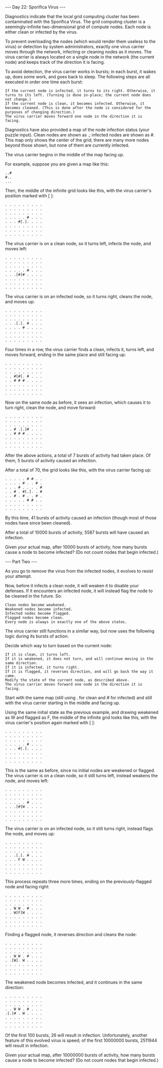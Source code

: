 --- Day 22: Sporifica Virus ---

Diagnostics indicate that the local grid computing cluster has been contaminated with the Sporifica Virus. The grid computing cluster is a seemingly-infinite two-dimensional grid of compute nodes. Each node is either clean or infected by the virus.

To prevent overloading the nodes (which would render them useless to the virus) or detection by system administrators, exactly one virus carrier moves through the network, infecting or cleaning nodes as it moves. The virus carrier is always located on a single node in the network (the current node) and keeps track of the direction it is facing.

To avoid detection, the virus carrier works in bursts; in each burst, it wakes up, does some work, and goes back to sleep. The following steps are all executed in order one time each burst:
```
If the current node is infected, it turns to its right. Otherwise, it turns to its left. (Turning is done in-place; the current node does not change.)
If the current node is clean, it becomes infected. Otherwise, it becomes cleaned. (This is done after the node is considered for the purposes of changing direction.)
The virus carrier moves forward one node in the direction it is facing.
```
Diagnostics have also provided a map of the node infection status (your puzzle input). Clean nodes are shown as .; infected nodes are shown as #. This map only shows the center of the grid; there are many more nodes beyond those shown, but none of them are currently infected.

The virus carrier begins in the middle of the map facing up.

For example, suppose you are given a map like this:
```
..#
#..
...
```
Then, the middle of the infinite grid looks like this, with the virus carrier's position marked with [ ]:
```
. . . . . . . . .
. . . . . . . . .
. . . . . . . . .
. . . . . # . . .
. . . #[.]. . . .
. . . . . . . . .
. . . . . . . . .
. . . . . . . . .
```
The virus carrier is on a clean node, so it turns left, infects the node, and moves left:
```
. . . . . . . . .
. . . . . . . . .
. . . . . . . . .
. . . . . # . . .
. . .[#]# . . . .
. . . . . . . . .
. . . . . . . . .
. . . . . . . . .
```
The virus carrier is on an infected node, so it turns right, cleans the node, and moves up:
```
. . . . . . . . .
. . . . . . . . .
. . . . . . . . .
. . .[.]. # . . .
. . . . # . . . .
. . . . . . . . .
. . . . . . . . .
. . . . . . . . .
```
Four times in a row, the virus carrier finds a clean, infects it, turns left, and moves forward, ending in the same place and still facing up:
```
. . . . . . . . .
. . . . . . . . .
. . . . . . . . .
. . #[#]. # . . .
. . # # # . . . .
. . . . . . . . .
. . . . . . . . .
. . . . . . . . .
```
Now on the same node as before, it sees an infection, which causes it to turn right, clean the node, and move forward:
```
. . . . . . . . .
. . . . . . . . .
. . . . . . . . .
. . # .[.]# . . .
. . # # # . . . .
. . . . . . . . .
. . . . . . . . .
. . . . . . . . .
```
After the above actions, a total of 7 bursts of activity had taken place. Of them, 5 bursts of activity caused an infection.

After a total of 70, the grid looks like this, with the virus carrier facing up:
```
. . . . . # # . .
. . . . # . . # .
. . . # . . . . #
. . # . #[.]. . #
. . # . # . . # .
. . . . . # # . .
. . . . . . . . .
. . . . . . . . .
```
By this time, 41 bursts of activity caused an infection (though most of those nodes have since been cleaned).

After a total of 10000 bursts of activity, 5587 bursts will have caused an infection.

Given your actual map, after 10000 bursts of activity, how many bursts cause a node to become infected? (Do not count nodes that begin infected.)

--- Part Two ---

As you go to remove the virus from the infected nodes, it evolves to resist your attempt.

Now, before it infects a clean node, it will weaken it to disable your defenses. If it encounters an infected node, it will instead flag the node to be cleaned in the future. So:
```
Clean nodes become weakened.
Weakened nodes become infected.
Infected nodes become flagged.
Flagged nodes become clean.
Every node is always in exactly one of the above states.
```
The virus carrier still functions in a similar way, but now uses the following logic during its bursts of action:

Decide which way to turn based on the current node:
```
If it is clean, it turns left.
If it is weakened, it does not turn, and will continue moving in the same direction.
If it is infected, it turns right.
If it is flagged, it reverses direction, and will go back the way it came.
Modify the state of the current node, as described above.
The virus carrier moves forward one node in the direction it is facing.
```
Start with the same map (still using . for clean and # for infected) and still with the virus carrier starting in the middle and facing up.

Using the same initial state as the previous example, and drawing weakened as W and flagged as F, the middle of the infinite grid looks like this, with the virus carrier's position again marked with [ ]:
```
. . . . . . . . .
. . . . . . . . .
. . . . . . . . .
. . . . . # . . .
. . . #[.]. . . .
. . . . . . . . .
. . . . . . . . .
. . . . . . . . .
```
This is the same as before, since no initial nodes are weakened or flagged. The virus carrier is on a clean node, so it still turns left, instead weakens the node, and moves left:
```
. . . . . . . . .
. . . . . . . . .
. . . . . . . . .
. . . . . # . . .
. . .[#]W . . . .
. . . . . . . . .
. . . . . . . . .
. . . . . . . . .
```
The virus carrier is on an infected node, so it still turns right, instead flags the node, and moves up:
```
. . . . . . . . .
. . . . . . . . .
. . . . . . . . .
. . .[.]. # . . .
. . . F W . . . .
. . . . . . . . .
. . . . . . . . .
. . . . . . . . .
```
This process repeats three more times, ending on the previously-flagged node and facing right:
```
. . . . . . . . .
. . . . . . . . .
. . . . . . . . .
. . W W . # . . .
. . W[F]W . . . .
. . . . . . . . .
. . . . . . . . .
. . . . . . . . .
```
Finding a flagged node, it reverses direction and cleans the node:
```
. . . . . . . . .
. . . . . . . . .
. . . . . . . . .
. . W W . # . . .
. .[W]. W . . . .
. . . . . . . . .
. . . . . . . . .
. . . . . . . . .
```
The weakened node becomes infected, and it continues in the same direction:
```
. . . . . . . . .
. . . . . . . . .
. . . . . . . . .
. . W W . # . . .
.[.]# . W . . . .
. . . . . . . . .
. . . . . . . . .
. . . . . . . . .
```
Of the first 100 bursts, 26 will result in infection. Unfortunately, another feature of this evolved virus is speed; of the first 10000000 bursts, 2511944 will result in infection.

Given your actual map, after 10000000 bursts of activity, how many bursts cause a node to become infected? (Do not count nodes that begin infected.)
